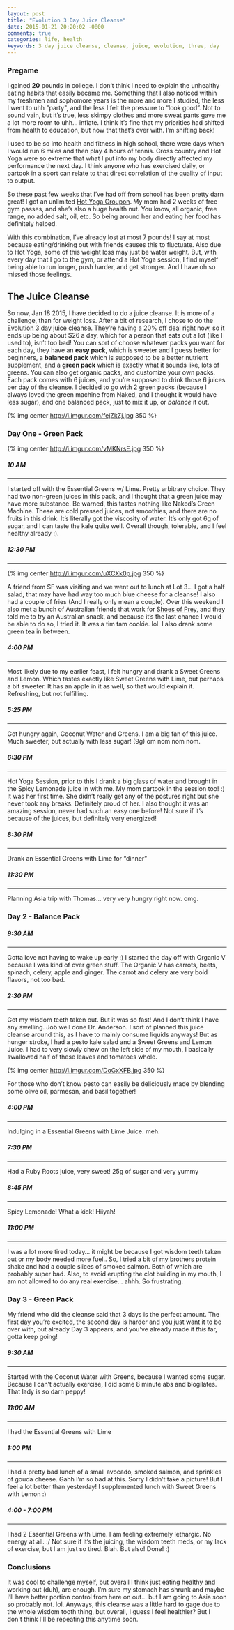 ```yaml
---
layout: post
title: "Evolution 3 Day Juice Cleanse"
date: 2015-01-21 20:20:02 -0800
comments: true
categories: life, health
keywords: 3 day juice cleanse, cleanse, juice, evolution, three, day
---
```


### Pregame 
I gained **20** pounds in college. I don’t think I need to explain the unhealthy eating habits that easily became me. Something that I also noticed within my freshmen and sophomore years is the more and more I studied, the less I went to uhh "party", and the less I felt the pressure to “look good”. Not to sound vain, but it’s true, less skimpy clothes and more sweat pants gave me a lot more room to uhh… inflate. I think it’s fine that my priorities had shifted from health to education, but now that that’s over with. I’m shifting back! 

I used to be so into health and fitness in high school, there were days when I would run 6 miles and then play 4 hours of tennis. Cross country and Hot Yoga were so extreme that what I put into my body directly affected my performance the next day. I think anyone who has exercised daily, or partook in a sport can relate to that direct correlation of the quality of input to output. 

So these past few weeks that I’ve had off from school has been pretty darn great! I got an unlimited [Hot Yoga Groupon](https://www.groupon.com/deals/bikram-yoga-bellevue-5). My mom had 2 weeks of free gym passes, and she’s also a huge health nut. You know, all organic, free range, no added salt, oil, etc. So being around her and eating her food has definitely helped. 

With this combination, I’ve already lost at most 7 pounds! I say at most because eating/drinking out with friends causes this to fluctuate. Also due to Hot Yoga, some of this weight loss may just be water weight. But, with every day that I go to the gym, or attend a Hot Yoga session, I find myself being able to run longer, push harder, and get stronger. And I have oh so missed those feelings. 

## The Juice Cleanse
So now, Jan 18 2015, I have decided to do a juice cleanse. It is more of a challenge, than for weight loss. After a bit of research, I chose to do the [Evolution 3 day juice cleanse](http://www.evolutionfresh.com/3DaysToGreen/). They’re having a 20% off deal right now, so it ends up being about $26 a day, which for a person that eats out a lot (like I used to), isn’t too bad! You can sort of choose whatever packs you want for each day, they have an **easy pack**, which is sweeter and I guess better for beginners, a **balanced pack** which is supposed to be a better nutrient supplement, and a **green pack** which is exactly what it sounds like, lots of greens.  You can also get organic packs, and customize your own packs. Each pack comes with 6 juices, and you’re supposed to drink those 6 juices per day of the cleanse. I decided to go with 2 green packs (because I always loved the green machine from Naked, and I thought it would have less sugar), and one balanced pack, just to mix it up, or *balance* it out. 

{% img center http://i.imgur.com/fejZkZj.jpg 350 %}

### Day One - Green Pack
{% img center http://i.imgur.com/vMKNrsE.jpg 350 %}

##### 10 AM
------
 I started off with the Essential Greens w/ Lime. Pretty arbitrary choice. They had two non-green juices in this pack, and I thought that a green juice may have more substance. Be warned, this tastes nothing like Naked’s Green Machine. These are cold pressed juices, not smoothies, and there are no fruits in this drink. It’s literally got the viscosity of water. It’s only got 6g of sugar, and I can taste the kale quite well. Overall though, tolerable, and I feel healthy already :). 

##### 12:30 PM
------
{% img center http://i.imgur.com/uXCXk0p.jpg 350 %}

A friend from SF was visiting and we went out to lunch at Lot 3… I got a half salad, that may have had way too much blue cheese for a cleanse! I also had a couple of fries (And I really only mean a couple). Over this weekend I also met a bunch of Australian friends that work for [Shoes of Prey](https://www.shoesofprey.com/), and they told me to try an Australian snack, and because it’s the last chance I would be able to do so, I tried it. It was a tim tam cookie. lol. I also drank some green tea in between. 
<!-- more -->

##### 4:00 PM 
------
Most likely due to my earlier feast, I felt hungry and drank a Sweet Greens and Lemon. Which tastes exactly like Sweet Greens with Lime, but perhaps a bit sweeter. It has an apple in it as well, so that would explain it. Refreshing, but not fulfilling. 

##### 5:25 PM 
------
Got hungry again, Coconut Water and Greens. I am a big fan of this juice. Much sweeter, but actually with less sugar! (9g) om nom nom nom. 

##### 6:30 PM
------
Hot Yoga Session, prior to this I drank a big glass of water and brought in the Spicy Lemonade juice in with me. My mom partook in the session too! :) It was her first time. She didn’t really get any of the postures right but she never took any breaks. Definitely proud of her. I also thought it was an amazing session, never had such an easy one before! Not sure if it’s because of the juices, but definitely very energized!

##### 8:30 PM
------
Drank an Essential Greens with Lime for “dinner”

##### 11:30 PM
------
Planning Asia trip with Thomas… very very hungry right now. omg. 


### Day 2 - Balance Pack

##### 9:30 AM
------
Gotta love not having to wake up early :) I started the day off with Organic V because I was kind of over green stuff. The Organic V has carrots, beets, spinach, celery, apple and ginger. The carrot and celery are very bold flavors, not too bad. 

##### 2:30 PM
------
Got my wisdom teeth taken out. But it was so fast! And I don’t think I have any swelling. Job well done Dr. Anderson. I sort of planned this juice cleanse around this, as I have to mainly consume liquids anyways! But as hunger stroke, I had a pesto kale salad and a Sweet Greens and Lemon Juice. I had to very slowly chew on the left side of my mouth, I basically swallowed half of these leaves and tomatoes whole.

{% img center http://i.imgur.com/DoGxXFB.jpg 350 %}

For those who don’t know pesto can easily be deliciously made by blending some olive oil, parmesan, and basil together!

##### 4:00 PM
------
Indulging in a Essential Greens with Lime Juice. meh. 


##### 7:30 PM
------
Had a Ruby Roots juice, very sweet! 25g of sugar and very yummy

##### 8:45 PM 
------
Spicy Lemonade! What a kick! Hiiyah! 

##### 11:00 PM
------
I was a lot more tired today… it might be because I got wisdom teeth taken out or my body needed more fuel.. So, I tried a bit of my brothers protein shake and had  a couple slices of smoked salmon. Both of which are probably super bad. Also, to avoid erupting the clot building in my mouth, I am not allowed to do any real exercise… ahhh. So frustrating. 

### Day 3 - Green Pack

My friend who did the cleanse said that 3 days is the perfect amount. The first day you’re excited, the second day is harder and you just want it to be over with, but already Day 3 appears, and you’ve already made it *this* far, gotta keep going! 

##### 9:30 AM
------
Started with the Coconut Water with Greens, because I wanted some sugar. Because I can’t actually exercise, I did some 8 minute abs and blogilates. That lady is so darn peppy!


##### 11:00 AM 
------
I had the Essential Greens with Lime

##### 1:00 PM
------
I had a pretty bad lunch of a small avocado, smoked salmon, and sprinkles of gouda cheese. Gahh I’m so bad at this. Sorry I didn’t take a picture! But I feel a lot better than yesterday! I supplemented lunch with Sweet Greens with Lemon :) 

##### 4:00 - 7:00 PM 
------
I had 2 Essential Greens with Lime. I am feeling extremely lethargic. No energy at all. :/ Not sure if it’s the juicing, the wisdom teeth meds, or my lack of exercise, but I am just so tired. Blah. But also! Done! :) 

### Conclusions
It was cool to challenge myself, but overall I think just eating healthy and working out (duh), are enough. I’m sure my stomach has shrunk and maybe I’ll have better portion control from here on out… but I am going to Asia soon so probably not. lol. Anyways, this cleanse was a little hard to gage due to the whole wisdom tooth thing, but overall, I guess I feel healthier? But I don't think I'll be repeating this anytime soon. 